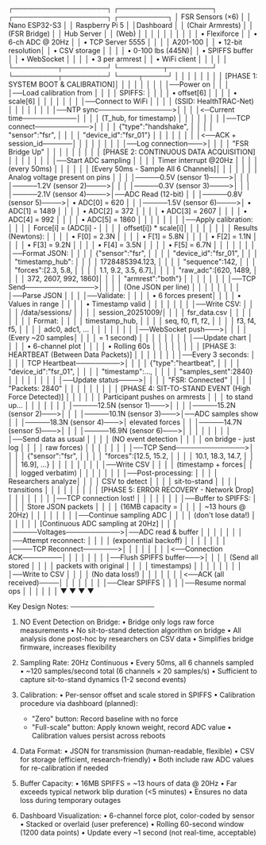┌───────────────────┐     ┌───────────────────┐     ┌───────────────────┐     ┌──────────┐
│  FSR Sensors (×6) │     │ Nano ESP32-S3     │     │ Raspberry Pi 5    │     │Dashboard │
│  (Chair Armrests) │     │ (FSR Bridge)      │     │ Hub Server        │     │ (Web)    │
│                   │     │                   │     │                   │     │          │
│ • Flexiforce      │     │ • 6-ch ADC @ 20Hz │     │ • TCP Server 5555 │     │          │
│   A201-100        │     │ • 12-bit resolution│     │ • CSV storage     │     │          │
│ • 0-100 lbs (445N)│     │ • SPIFFS buffer   │     │ • WebSocket       │     │          │
│ • 3 per armrest   │     │ • WiFi client     │     │                   │     │          │
└─────────┬─────────┘     └─────────┬─────────┘     └─────────┬─────────┘     └────┬─────┘
          │                         │                         │                    │
          │                         │                         │                    │
[PHASE 1: SYSTEM BOOT & CALIBRATION]│                         │                    │
          │                         │                         │                    │
          │                         │──Power on               │                    │
          │                         │──Load calibration from  │                    │
          │                         │  SPIFFS:                │                    │
          │                         │  • offset[6]            │                    │
          │                         │  • scale[6]             │                    │
          │                         │                         │                    │
          │                         │──Connect to WiFi        │                    │
          │                         │  (SSID: HealthTRAC-Net) │                    │
          │                         │                         │                    │
          │                         │──NTP sync───────────────>│                    │
          │                         │<─Current time───────────│                    │
          │                         │  (T_hub, for timestamp) │                    │
          │                         │                         │                    │
          │                         │──TCP connect───────────>│                    │
          │                         │  {"type":"handshake",   │                    │
          │                         │   "sensor":"fsr",       │                    │
          │                         │   "device_id":"fsr_01"} │                    │
          │                         │                         │                    │
          │                         │<──ACK + session_id──────│                    │
          │                         │                         │                    │
          │                         │                         │──Log connection───>│
          │                         │                         │  "FSR Bridge Up"   │
          │                         │                         │                    │
          │                         │                         │                    │
[PHASE 2: CONTINUOUS DATA ACQUISITION]                        │                    │
          │                         │                         │                    │
          │                         │──Start ADC sampling     │                    │
          │                         │  Timer interrupt @20Hz  │                    │
          │                         │  (every 50ms)           │                    │
          │                         │                         │                    │
[Every 50ms - Sample All 6 Channels]│                         │                    │
          │                         │                         │                    │
Analog voltage present on pins      │                         │                    │
          │─────0.5V (sensor 1)────>│                         │                    │
          │─────1.2V (sensor 2)────>│                         │                    │
          │─────0.3V (sensor 3)────>│                         │                    │
          │─────2.1V (sensor 4)────>│──ADC Read (12-bit)      │                    │
          │─────0.8V (sensor 5)────>│  • ADC[0] = 620         │                    │
          │─────1.5V (sensor 6)────>│  • ADC[1] = 1489        │                    │
          │                         │  • ADC[2] = 372         │                    │
          │                         │  • ADC[3] = 2607        │                    │
          │                         │  • ADC[4] = 992         │                    │
          │                         │  • ADC[5] = 1860        │                    │
          │                         │                         │                    │
          │                         │──Apply calibration:     │                    │
          │                         │  Force[i] = (ADC[i] -   │                    │
          │                         │    offset[i]) * scale[i]│                    │
          │                         │                         │                    │
          │                         │  Results (Newtons):     │                    │
          │                         │  • F[0] = 2.3N          │                    │
          │                         │  • F[1] = 5.8N          │                    │
          │                         │  • F[2] = 1.1N          │                    │
          │                         │  • F[3] = 9.2N          │                    │
          │                         │  • F[4] = 3.5N          │                    │
          │                         │  • F[5] = 6.7N          │                    │
          │                         │                         │                    │
          │                         │──Format JSON:           │                    │
          │                         │  {"sensor":"fsr",       │                    │
          │                         │   "device_id":"fsr_01", │                    │
          │                         │   "timestamp_hub":      │                    │
          │                         │     1728485394.123,     │                    │
          │                         │   "sequence":142,       │                    │
          │                         │   "forces":[2.3, 5.8,   │                    │
          │                         │     1.1, 9.2, 3.5, 6.7],│                    │
          │                         │   "raw_adc":[620, 1489, │                    │
          │                         │     372, 2607, 992, 1860]│                   │
          │                         │   "armrest":"both"}     │                    │
          │                         │                         │                    │
          │                         │──TCP Send──────────────>│                    │
          │                         │  (One JSON per line)    │                    │
          │                         │                         │                    │
          │                         │                         │──Parse JSON        │
          │                         │                         │──Validate:         │
          │                         │                         │  • 6 forces present│
          │                         │                         │  • Values in range │
          │                         │                         │  • Timestamp valid │
          │                         │                         │                    │
          │                         │                         │──Write CSV:        │
          │                         │                         │  /data/sessions/   │
          │                         │                         │   session_20251009/│
          │                         │                         │   fsr_data.csv     │
          │                         │                         │                    │
          │                         │                         │  Format:           │
          │                         │                         │  timestamp_hub,    │
          │                         │                         │  seq, f0, f1, f2,  │
          │                         │                         │  f3, f4, f5,       │
          │                         │                         │  adc0, adc1, ...   │
          │                         │                         │                    │
          │                         │                         │──WebSocket push───>│
          │                         │                         │  (Every ~20 samples│
          │                         │                         │   = 1 second)      │
          │                         │                         │                    │
          │                         │                         │                    │──Update chart
          │                         │                         │                    │  • 6-channel plot
          │                         │                         │                    │  • Rolling 60s
          │                         │                         │                    │
          │                         │                         │                    │
[PHASE 3: HEARTBEAT (Between Data Packets)]                   │                    │
          │                         │                         │                    │
          │                         │──Every 3 seconds:       │                    │
          │                         │  TCP Heartbeat─────────>│                    │
          │                         │  {"type":"heartbeat",   │                    │
          │                         │   "device_id":"fsr_01", │                    │
          │                         │   "timestamp":...,      │                    │
          │                         │   "samples_sent":2840}  │                    │
          │                         │                         │                    │
          │                         │                         │──Update status────>│
          │                         │                         │  "FSR: Connected"  │
          │                         │                         │  "Packets: 2840"   │
          │                         │                         │                    │
          │                         │                         │                    │
[PHASE 4: SIT-TO-STAND EVENT (High Force Detected)]           │                    │
          │                         │                         │                    │
Participant pushes on armrests      │                         │                    │
to stand up...                      │                         │                    │
          │                         │                         │                    │
          │─────12.5N (sensor 1)───>│                         │                    │
          │─────15.2N (sensor 2)───>│                         │                    │
          │─────10.1N (sensor 3)───>│──ADC samples show       │                    │
          │─────18.3N (sensor 4)───>│  elevated forces        │                    │
          │─────14.7N (sensor 5)───>│                         │                    │
          │─────16.9N (sensor 6)───>│                         │                    │
          │                         │                         │                    │
          │                         │──Send data as usual     │                    │
          │                         │  (NO event detection    │                    │
          │                         │   on bridge - just log  │                    │
          │                         │   raw forces)           │                    │
          │                         │                         │                    │
          │                         │──TCP Send──────────────>│                    │
          │                         │  {"sensor":"fsr",       │                    │
          │                         │   "forces":[12.5, 15.2, │                    │
          │                         │     10.1, 18.3, 14.7,   │                    │
          │                         │     16.9], ...}         │                    │
          │                         │                         │                    │
          │                         │                         │──Write CSV         │
          │                         │                         │  (timestamp + forces│
          │                         │                         │   logged verbatim) │
          │                         │                         │                    │
          │                         │                         │──Post-processing:  │
          │                         │                         │  Researchers analyze│
          │                         │                         │  CSV to detect     │
          │                         │                         │  sit-to-stand      │
          │                         │                         │  transitions       │
          │                         │                         │                    │
          │                         │                         │                    │
[PHASE 5: ERROR RECOVERY - Network Drop]                      │                    │
          │                         │                         │                    │
          │                         │──TCP connection lost!   │                    │
          │                         │                         │                    │
          │                         │──Buffer to SPIFFS:      │                    │
          │                         │  Store JSON packets     │                    │
          │                         │  (16MB capacity =       │                    │
          │                         │   ~13 hours @ 20Hz)     │                    │
          │                         │                         │                    │
          │                         │──Continue sampling ADC  │                    │
          │                         │  (don't lose data!)     │                    │
          │                         │                         │                    │
[Continuous ADC sampling at 20Hz]   │                         │                    │
          │─────Voltages───────────>│──ADC read & buffer      │                    │
          │                         │                         │                    │
          │                         │──Attempt reconnect:     │                    │
          │                         │  (exponential backoff)  │                    │
          │                         │                         │                    │
          │                         │────TCP Reconnect───────>│                    │
          │                         │                         │                    │
          │                         │<──Connection ACK────────│                    │
          │                         │                         │                    │
          │                         │──Flush SPIFFS buffer───>│                    │
          │                         │  (Send all stored       │                    │
          │                         │   packets with original │                    │
          │                         │   timestamps)           │                    │
          │                         │                         │                    │
          │                         │                         │──Write to CSV      │
          │                         │                         │  (No data loss!)   │
          │                         │                         │                    │
          │                         │<──ACK (all received)────│                    │
          │                         │                         │                    │
          │                         │──Clear SPIFFS           │                    │
          │                         │──Resume normal ops      │                    │
          │                         │                         │                    │
          ▼                         ▼                         ▼                    ▼

Key Design Notes:
─────────────────
1. NO Event Detection on Bridge:
   • Bridge only logs raw force measurements
   • No sit-to-stand detection algorithm on bridge
   • All analysis done post-hoc by researchers on CSV data
   • Simplifies bridge firmware, increases flexibility

2. Sampling Rate: 20Hz Continuous
   • Every 50ms, all 6 channels sampled
   • ~120 samples/second total (6 channels × 20 samples/s)
   • Sufficient to capture sit-to-stand dynamics (1-2 second events)

3. Calibration:
   • Per-sensor offset and scale stored in SPIFFS
   • Calibration procedure via dashboard (planned):
     - "Zero" button: Record baseline with no force
     - "Full-scale" button: Apply known weight, record ADC value
   • Calibration values persist across reboots

4. Data Format:
   • JSON for transmission (human-readable, flexible)
   • CSV for storage (efficient, research-friendly)
   • Both include raw ADC values for re-calibration if needed

5. Buffer Capacity:
   • 16MB SPIFFS = ~13 hours of data @ 20Hz
   • Far exceeds typical network blip duration (<5 minutes)
   • Ensures no data loss during temporary outages

6. Dashboard Visualization:
   • 6-channel force plot, color-coded by sensor
   • Stacked or overlaid (user preference)
   • Rolling 60-second window (1200 data points)
   • Update every ~1 second (not real-time, acceptable)